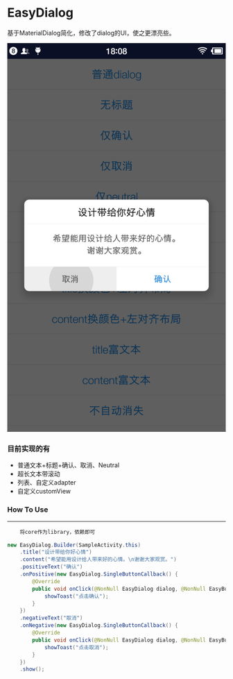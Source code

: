 # EasyDialog
基于MaterialDialog简化，修改了dialog的UI，使之更漂亮些。

![](imgs/dialog_normal.png)

### 目前实现的有

+ 普通文本+标题+确认、取消、Neutral
+ 超长文本带滚动
+ 列表、自定义adapter
+ 自定义customView

### How To Use
------

```
	将core作为library，依赖即可
```

```java
new EasyDialog.Builder(SampleActivity.this)
	.title("设计带给你好心情")
    .content("希望能用设计给人带来好的心情。\n谢谢大家观赏。")
    .positiveText("确认")
    .onPositive(new EasyDialog.SingleButtonCallback() {
        @Override
        public void onClick(@NonNull EasyDialog dialog, @NonNull EasyButton.EasyButtonType which) {
            showToast("点击确认");
        }
    })
    .negativeText("取消")
    .onNegative(new EasyDialog.SingleButtonCallback() {
        @Override
        public void onClick(@NonNull EasyDialog dialog, @NonNull EasyButton.EasyButtonType which) {
            showToast("点击取消");
        }
    })
    .show();

```

